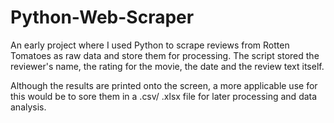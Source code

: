 # Python-Web-Scraper
An early project where I used Python to scrape reviews from Rotten Tomatoes as raw data and store them for processing. The script stored the reviewer's name, the rating for the movie, the date and the review text itself. 

Although the results are printed onto the screen, a more applicable use for this would be to sore them in a .csv/ .xlsx file for later processing and data analysis.
